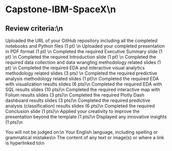 # Capstone-IBM-SpaceX\n

## Review criteria:\n

Uploaded the URL of your GitHub repository including all the completed notebooks and Python files (1 pt) \n
Uploaded your completed presentation in PDF format (1 pt) \n
Completed the required Executive Summary slide (1 pt) \n
Completed the required Introduction slide (1 pt) \n
Completed the required data collection and data wrangling methodology related slides (1 pt) \n
Completed the required EDA and interactive visual analytics methodology related slides (3 pts) \n
Completed the required predictive analysis methodology related slides (1 pt)\n
Completed the required EDA with visualization results slides (6 pts)\n
Completed the required EDA with SQL results slides (10 pts)\n
Completed the required interactive map with Folium results slides (3 pts)\n
Completed the required Plotly Dash dashboard results slides (3 pts)\n
Completed the required predictive analysis (classification) results slides (6 pts)\n
Completed the required Conclusion slide (1 pts)\n
Applied your creativity to improve the presentation beyond the template (1 pts)\n
Displayed any innovative insights (1 pts)\n

You will not be judged on:\n
Your English language, including spelling or grammatical mistakes\n
The content of any text or image(s) or where a link is hyperlinked to\n
